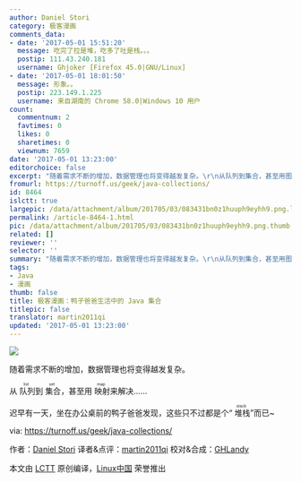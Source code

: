 ```yaml
---
author: Daniel Stori
category: 极客漫画
comments_data:
- date: '2017-05-01 15:51:20'
  message: 吃完了拉是堆，吃多了吐是栈。。。
  postip: 111.43.240.181
  username: Ghjoker [Firefox 45.0|GNU/Linux]
- date: '2017-05-01 18:01:50'
  message: 形象。。
  postip: 223.149.1.225
  username: 来自湖南的 Chrome 58.0|Windows 10 用户
count:
  commentnum: 2
  favtimes: 0
  likes: 0
  sharetimes: 0
  viewnum: 7659
date: '2017-05-01 13:23:00'
editorchoice: false
excerpt: "随着需求不断的增加，数据管理也将变得越发复杂。\r\n从队列到集合，甚至用图来解决……\r\n有若一天，坐在办公桌前的鸭子爸爸发现，这些只不过都是个“堆栈”而已~"
fromurl: https://turnoff.us/geek/java-collections/
id: 8464
islctt: true
largepic: /data/attachment/album/201705/03/083431bn0z1huuph9eyhh9.png.large.jpg
permalink: /article-8464-1.html
pic: /data/attachment/album/201705/03/083431bn0z1huuph9eyhh9.png.thumb.jpg
related: []
reviewer: ''
selector: ''
summary: "随着需求不断的增加，数据管理也将变得越发复杂。\r\n从队列到集合，甚至用图来解决……\r\n有若一天，坐在办公桌前的鸭子爸爸发现，这些只不过都是个“堆栈”而已~"
tags:
- Java
- 漫画
thumb: false
title: 极客漫画：鸭子爸爸生活中的 Java 集合
titlepic: false
translator: martin2011qi
updated: '2017-05-01 13:23:00'
---
```


![](/data/attachment/album/201705/03/083431bn0z1huuph9eyhh9.png)


随着需求不断的增加，数据管理也将变得越发复杂。


从<ruby> 队列 <rp>  （ </rp> <rt>  list </rt> <rp>  ） </rp></ruby>到<ruby> 集合 <rp>  （ </rp> <rt>  set </rt> <rp>  ） </rp></ruby>，甚至用<ruby> 映射 <rp>  （ </rp> <rt>  map </rt> <rp>  ） </rp></ruby>来解决……


迟早有一天，坐在办公桌前的鸭子爸爸发现，这些只不过都是个“<ruby> 堆栈 <rp>  （ </rp> <rt>  stack </rt> <rp>  ） </rp></ruby>”而已~


via: <https://turnoff.us/geek/java-collections/>


作者：[Daniel Stori](http://turnoff.us/about/) 译者&点评：[martin2011qi](https://github.com/martin2011qi) 校对&合成：[GHLandy](https://github.com/GHLandy)


本文由 [LCTT](https://github.com/LCTT/TranslateProject) 原创编译，[Linux中国](https://linux.cn/) 荣誉推出